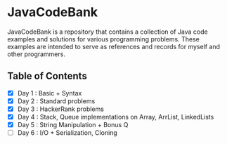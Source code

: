 
# JavaCodeBank

JavaCodeBank is a repository that contains a collection of Java code examples and solutions for various programming problems. These examples are intended to serve as references and records for myself and other programmers.

## Table of Contents
- [x] Day 1 : Basic + Syntax
- [x] Day 2 : Standard problems
- [x] Day 3 : HackerRank problems
- [x] Day 4 : Stack, Queue implementations on Array, ArrList, LinkedLists
- [X] Day 5 : String Manipulation + Bonus Q
- [ ] Day 6 : I/O +  Serialization, Cloning
